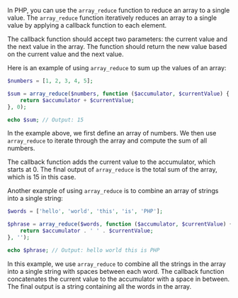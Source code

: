 In PHP, you can use the `array_reduce` function to reduce an array to a single value. The `array_reduce` function iteratively reduces an array to a single value by applying a callback function to each element. 

The callback function should accept two parameters: the current value and the next value in the array. The function should return the new value based on the current value and the next value. 

Here is an example of using `array_reduce` to sum up the values of an array:

```php
$numbers = [1, 2, 3, 4, 5];

$sum = array_reduce($numbers, function ($accumulator, $currentValue) {
    return $accumulator + $currentValue;
}, 0);

echo $sum; // Output: 15
```

In the example above, we first define an array of numbers. We then use `array_reduce` to iterate through the array and compute the sum of all numbers. 

The callback function adds the current value to the accumulator, which starts at 0. The final output of `array_reduce` is the total sum of the array, which is 15 in this case. 

Another example of using `array_reduce` is to combine an array of strings into a single string:

```php
$words = ['hello', 'world', 'this', 'is', 'PHP'];

$phrase = array_reduce($words, function ($accumulator, $currentValue) {
    return $accumulator . ' ' . $currentValue;
}, '');

echo $phrase; // Output: hello world this is PHP
```

In this example, we use `array_reduce` to combine all the strings in the array into a single string with spaces between each word. The callback function concatenates the current value to the accumulator with a space in between. The final output is a string containing all the words in the array.